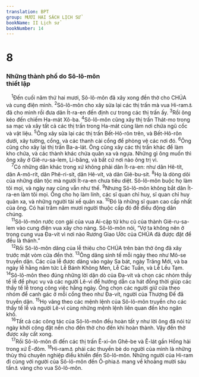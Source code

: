 ```yaml
---
translation: BPT
group: MƯƠI HAI SÁCH LỊCH SỬ
bookName: II Lịch sử 
bookNumber: 14
---
```


<div class="title"><h1>8</h1><h3>Những thành phố do Sô-lô-môn<br/>thiết lập</h3></div>
<span class="verse 2su_8_1"> <sup>1</sup>Đến cuối năm thứ hai mươi, Sô-lô-môn đã xây xong đền thờ cho CHÚA và cung điện mình.</span>
<span class="verse 2su_8_2"><sup>2</sup>Sô-lô-môn cho xây sửa lại các thị trấn mà vua Hi-ram<a data-toggle="tooltip" data-placement="bottom" title="Hay “Hu-ram.”">⚓</a> đã cho mình rồi đưa dân Ít-ra-en đến định cư trong các thị trấn ấy.</span>
<span class="verse 2su_8_3"><sup>3</sup>Rồi ông kéo đến chiếm Ha-mát Xô-ba.</span>
<span class="verse 2su_8_4"><sup>4</sup>Sô-lô-môn cũng xây thị trấn Thát-mo trong sa mạc và xây tất cả các thị trấn trong Ha-mát cùng làm nơi chứa ngũ cốc và vật liệu.</span>
<span class="verse 2su_8_5"><sup>5</sup>Ông xây sửa lại các thị trấn Bết-Hô-rôn trên, và Bết-Hô-rôn dưới, xây tường, cổng, và các thanh cài cổng để phòng vệ các nơi đó.</span>
<span class="verse 2su_8_6"><sup>6</sup>Ông cũng cho xây lại thị trấn Ba-a-lát. Ông cũng xây các thị trấn khác để làm kho chứa, và các thành khác chứa quân xa và ngựa. Những gì ông muốn thì ông xây ở Giê-ru-sa-lem, Li-băng, và bất cứ nơi nào ông trị vì.<br/></span>
<span class="verse 2su_8_7"> <sup>7</sup>Có những dân khác trong xứ không phải dân Ít-ra-en: như dân Hê-tít, dân A-mô-rít, dân Phê-ri-sít, dân Hê-vít, và dân Giê-bu-sít.</span>
<span class="verse 2su_8_8"><sup>8</sup>Họ là dòng dõi của những dân tộc mà người Ít-ra-en chưa tiêu diệt. Sô-lô-môn buộc họ làm tôi mọi, và ngày nay cũng vẫn như thế.</span>
<span class="verse 2su_8_9"><sup>9</sup>Nhưng Sô-lô-môn không bắt dân Ít-ra-en làm tôi mọi. Ông cho họ làm lính, các sĩ quan chỉ huy, sĩ quan chỉ huy quân xa, và những người tài xế quân xa.</span>
<span class="verse 2su_8_10"><sup>10</sup>Đó là những sĩ quan cao cấp nhất của ông. Có hai trăm năm mươi người thuộc cấp đó để điều động dân chúng.<br/></span>
<span class="verse 2su_8_11"> <sup>11</sup>Sô-lô-môn rước con gái của vua Ai-cập từ khu cũ của thành Giê-ru-sa-lem vào cung điện vua xây cho nàng. Sô-lô-môn nói, “Vợ ta không nên ở trong cung vua Đa-vít vì nơi nào Rương Giao Ước của CHÚA đã được đặt để đều là thánh.”<br/></span>
<span class="verse 2su_8_12"> <sup>12</sup>Rồi Sô-lô-môn dâng của lễ thiêu cho CHÚA trên bàn thờ ông đã xây trước mặt vòm cửa đền thờ.</span>
<span class="verse 2su_8_13"><sup>13</sup>Ông dâng sinh tế mỗi ngày theo như Mô-se truyền dặn. Các của lễ được dâng vào ngày Sa bát, ngày Trăng Mới, và ba ngày lễ hằng năm tức Lễ Bánh Không Men, Lễ Các Tuần, và Lễ Lều Tạm.</span>
<span class="verse 2su_8_14"><sup>14</sup>Sô-lô-môn theo đúng những lời dặn dò của Đa-vít và chọn các nhóm thầy tế lễ để phục vụ và các người Lê-vi để hướng dẫn ca hát đồng thời giúp các thầy tế lễ trong công việc hằng ngày. Ông chọn các người giữ cửa theo nhóm để canh gác ở mỗi cổng theo như Đa-vít, người của Thượng Đế đã truyền dặn.</span>
<span class="verse 2su_8_15"><sup>15</sup>Họ vâng theo các mệnh lệnh của Sô-lô-môn truyền cho các thầy tế lễ và người Lê-vi cùng những mệnh lệnh liên quan đến kho ngân khố.<br/></span>
<span class="verse 2su_8_16"> <sup>16</sup>Tất cả các công tác của Sô-lô-môn đều hoàn tất y như lời ông đã nói từ ngày khởi công đặt nền cho đền thờ cho đến khi hoàn thành. Vậy đền thờ được xây cất xong.<br/></span>
<span class="verse 2su_8_17"> <sup>17</sup>Rồi Sô-lô-môn đi đến các thị trấn Ê-xi-ôn Ghê-be và Ê-lát gần Hồng hải trong xứ Ê-đôm.</span>
<span class="verse 2su_8_18"><sup>18</sup>Hi-ram<a data-toggle="tooltip" data-placement="bottom" title="Hay “Hu-ram.”">⚓</a> phái các thuyền bè do người của mình là những thủy thủ chuyên nghiệp điều khiển đến Sô-lô-môn. Những người của Hi-ram đi cùng với người của Sô-lô-môn đến Ô-phia<a data-toggle="tooltip" data-placement="bottom" title="Nơi có rất nhiều vàng. Ngày nay không ai biết Ô-phia là nơi nào. Xem 9:10.">⚓</a> mang về khoảng mười sáu tấn<a data-toggle="tooltip" data-placement="bottom" title="Nguyên văn, “450 ta-lâng” (khoảng 15.500 kí-lô).">⚓</a> vàng cho vua Sô-lô-môn.<br/></span>
